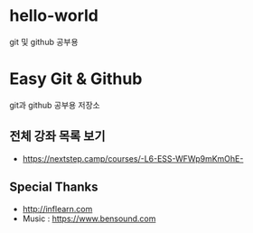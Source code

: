 # hello-world
git 및 github 공부용
# Easy Git & Github

git과 github 공부용 저장소

## 전체 강좌 목록 보기

- https://nextstep.camp/courses/-L6-ESS-WFWp9mKmOhE-

## Special Thanks

- http://inflearn.com
- Music : https://www.bensound.com
